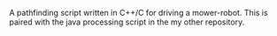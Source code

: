 A pathfinding script written in C++/C for driving a mower-robot. This is paired with the java processing script in the my other repository. 
